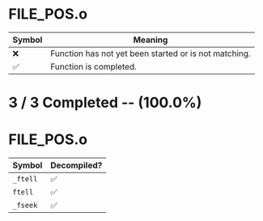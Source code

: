 # FILE_POS.o
| Symbol | Meaning 
| ------------- | ------------- 
| :x: | Function has not yet been started or is not matching. 
| :white_check_mark: | Function is completed. 


# 3 / 3 Completed -- (100.0%)
# FILE_POS.o
| Symbol | Decompiled? |
| ------------- | ------------- |
| `_ftell` | :white_check_mark: |
| `ftell` | :white_check_mark: |
| `_fseek` | :white_check_mark: |
